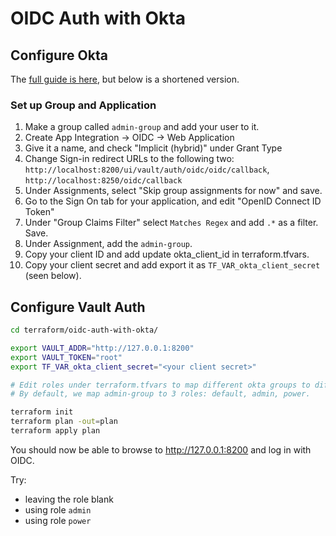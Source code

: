 # OIDC Auth with Okta

## Configure Okta

The [full guide is here](https://developer.hashicorp.com/vault/tutorials/auth-methods/vault-oidc-okta), but below is a shortened version.

### Set up Group and Application

1. Make a group called `admin-group` and add your user to it.
2. Create App Integration -> OIDC -> Web Application
3. Give it a name, and check "Implicit (hybrid)" under Grant Type
4. Change Sign-in redirect URLs to the following two: `http://localhost:8200/ui/vault/auth/oidc/oidc/callback`, `http://localhost:8250/oidc/callback`
5. Under Assignments, select "Skip group assignments for now" and save.
6. Go to the Sign On tab for your application, and edit "OpenID Connect ID Token"
7. Under "Group Claims Filter" select `Matches Regex` and add `.*` as a filter.  Save.
8. Under Assignment, add the `admin-group`.
9. Copy your client ID and add update okta_client_id in terraform.tfvars.
10. Copy your client secret and add export it as `TF_VAR_okta_client_secret` (seen below).

## Configure Vault Auth

```sh
cd terraform/oidc-auth-with-okta/

export VAULT_ADDR="http://127.0.0.1:8200"
export VAULT_TOKEN="root"
export TF_VAR_okta_client_secret="<your client secret>"

# Edit roles under terraform.tfvars to map different okta groups to different Vault roles.
# By default, we map admin-group to 3 roles: default, admin, power.

terraform init
terraform plan -out=plan
terraform apply plan
```

You should now be able to browse to http://127.0.0.1:8200 and log in with OIDC.

Try:

- leaving the role blank
- using role `admin`
- using role `power`
